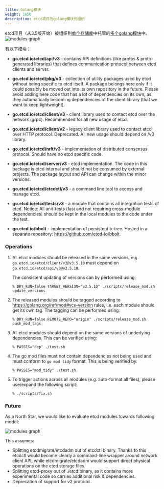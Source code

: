 ```yaml
---
title: Golang模块
weight: 1650
description: etcd项目的golang模块的组织
---
```


etcd项目（从3.5版开始）被组织到[单个存储库](https://golang.org/ref/mod#vcs-dir)中托管的[多个golang模块](https://golang.org/ref/mod)中。
![modules graph](../img/modules.svg)

有以下模块： 
  
  - **go.etcd.io/etcd/api/v3** - contains API definitions
  (like protos & proto-generated libraries) that defines communication protocol
  between etcd clients and server.
  
  - **go.etcd.io/etcd/pkg/v3** - collection of utility packages used by etcd
  without being specific to etcd itself. A package belongs here
  only if it could possibly be moved out into its own repository in the future.
  Please avoid adding here code that has a lot of dependencies on its own, as
  they automatically becoming dependencies of the client library
  (that we want to keep lightweight).

  - **go.etcd.io/etcd/client/v3** - client library used to contact etcd over 
  the network (grpc). Recommended for all new usage of etcd. 
  
  - **go.etcd.io/etcd/client/v2** - legacy client library used to contact etcd 
  over HTTP protocol. Deprecated. All new usage should depend on /v3 library.
  
  - **go.etcd.io/etcd/raft/v3** - implementation of distributed consensus 
  protocol. Should have no etcd specific code.
  
  - **go.etcd.io/etcd/server/v3** - etcd implementation.
  The code in this package is etcd internal and should not be consumed 
  by external projects. The package layout and API can change within the minor versions.
  
  - **go.etcd.io/etcd/etcdctl/v3** - a command line tool to access and manage etcd. 
  
  - **go.etcd.io/etcd/tests/v3** - a module that contains all integration tests of etcd.
    Notice: All unit-tests (fast and not requiring cross-module dependencies)
    should be kept in the local modules to the code under the test. 
  
  - **go.etcd.io/bbolt** - implementation of persistent b-tree.
    Hosted in a separate repository: https://github.com/etcd-io/bbolt.
    
    
### Operations

1. All etcd modules should be released in the same versions, e.g. 
   `go.etcd.io/etcd/client/v3@v3.5.10` must depend on `go.etcd.io/etcd/api/v3@v3.5.10`.
   
   The consistent updating of versions can by performed using: 
   ```shell script
   % DRY_RUN=false TARGET_VERSION="v3.5.10" ./scripts/release_mod.sh update_versions
   ```
2. The released modules should be tagged according to https://golang.org/ref/mod#vcs-version rules, 
   i.e. each module should get its own tag. 
   The tagging can be performed using: 
   ```shell script
   % DRY_RUN=false REMOTE_REPO="origin" ./scripts/release_mod.sh push_mod_tags    
   ```
   
3. All etcd modules should depend on the same versions of underlying dependencies.
   This can be verified using:
   ```shell script
   % PASSES="dep" ./test.sh
   ``` 
   
4. The go.mod files must not contain dependencies not being used and must
   conform to `go mod tidy` format. 
   This is being verified by: 
   ```
   % PASSES="mod_tidy" ./test.sh
   ```
   
5. To trigger actions across all modules (e.g. auto-format all files), please 
   use/expand the following script: 
   ```shell script
   % ./scripts/fix.sh
   ```
   
### Future 

As a North Star, we would like to evaluate etcd modules towards following model:

![modules graph](../img/modules-future.svg)

This assumes:
  - Splitting etcdmigrate/etcdadm out of etcdctl binary. 
    Thanks to this etcdctl would become clearly a command-line wrapper 
    around network client API, 
    while etcdmigrate/etcdadm would support direct physical operations on the
    etcd storage files.
  - Splitting etcd-proxy out of ./etcd binary, as it contains more experimental code
    so carries additional risk & dependencies.
  - Deprecation of support for v2 protocol. 
